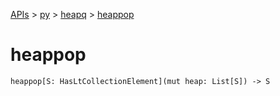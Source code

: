 [APIs](../../index.md) > [py](../index.md) > [heapq](./index.md) > [heappop]()

# heappop

```
heappop[S: HasLtCollectionElement](mut heap: List[S]) -> S
```
